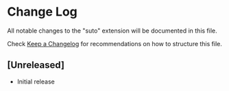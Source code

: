 # Change Log

All notable changes to the "suto" extension will be documented in this file.

Check [Keep a Changelog](http://keepachangelog.com/) for recommendations on how to structure this file.

## [Unreleased]

- Initial release